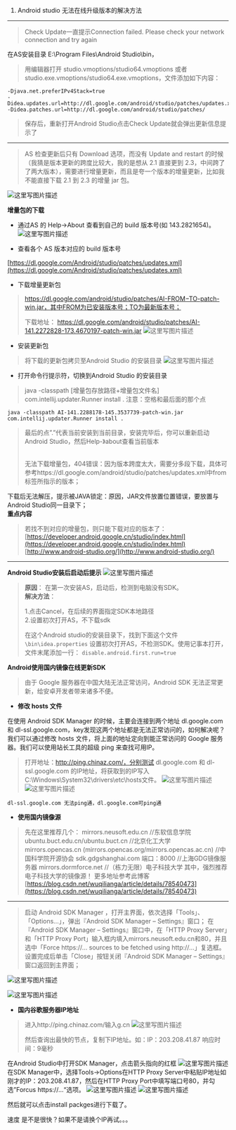 1. Android studio 无法在线升级版本的解决方法
-------------------------------

> Check Update一直提示Connection failed. Please check your network
> connection and try again

在AS安装目录 E:\Program Files\Android Studio\bin，

> 用编辑器打开 studio.vmoptions/studio64.vmoptions 或者
> studio.exe.vmoptions/studio64.exe.vmoptions，文件添加如下内容：

```
-Djava.net.preferIPv4Stack=true 
-Didea.updates.url=http://dl.google.com/android/studio/patches/updates.xml 
-Didea.patches.url=http://dl.google.com/android/studio/patches/ 
```

> 保存后，重新打开Android Studio点击Check Update就会弹出更新信息提示了

----------


> AS 检查更新后只有 Download 选项，而没有 Update and restart 的时候（我猜是版本更新的跨度比较大，我的是想从
> 2.1 直接更到 2.3，中间跨了了两大版本），需要进行增量更新，而且是夸一个版本的增量更新，比如我不能直接下载 2.1 到 2.3 的增量 jar 包。

![这里写图片描述](https://img-blog.csdn.net/20180422100239604?watermark/2/text/aHR0cHM6Ly9ibG9nLmNzZG4ubmV0L2dsZW4xOTQz/font/5a6L5L2T/fontsize/400/fill/I0JBQkFCMA==/dissolve/70)

**增量包的下载**


 - 通过AS 的 Help->About 查看到自己的 build 版本号(如 143.2821654)。
![这里写图片描述](https://img-blog.csdn.net/20180422100621557?watermark/2/text/aHR0cHM6Ly9ibG9nLmNzZG4ubmV0L2dsZW4xOTQz/font/5a6L5L2T/fontsize/400/fill/I0JBQkFCMA==/dissolve/70)

 - 查看各个 AS 版本对应的 build 版本号

  [https://dl.google.com/Android/studio/patches/updates.xml](https://dl.google.com/Android/studio/patches/updates.xml)


 - 下载增量更新包 
> https://dl.google.com/android/studio/patches/AI-FROM−TO-patch-win.jar，其中FROM为已安装版本号；TO为最新版本号；
> 
> 下载地址： 
> https://dl.google.com/android/studio/patches/AI-141.2272828-173.4670197-patch-win.jar
![这里写图片描述](https://img-blog.csdn.net/20180422102329182?watermark/2/text/aHR0cHM6Ly9ibG9nLmNzZG4ubmV0L2dsZW4xOTQz/font/5a6L5L2T/fontsize/400/fill/I0JBQkFCMA==/dissolve/70)

 - 安装更新包 
> 将下载的更新包拷贝至Android Studio 的安装目录
![这里写图片描述](https://img-blog.csdn.net/20180422105135926?watermark/2/text/aHR0cHM6Ly9ibG9nLmNzZG4ubmV0L2dsZW4xOTQz/font/5a6L5L2T/fontsize/400/fill/I0JBQkFCMA==/dissolve/70)

 - 打开命令行提示符，切换到Android Studio 的安装目录

> java -classpath [增量包存放路径+增量包文件名] com.intellij.updater.Runner install . 
注意：空格和最后面的那个点

```
java -classpath AI-141.2288178-145.3537739-patch-win.jar com.intellij.updater.Runner install .
```

> 最后的点”.”代表当前安装到当前目录，安装完毕后，你可以重新启动Android Studio，然后Help-》about查看当前版本
> 
> <br>
> 无法下载增量包，404错误：因为版本跨度太大，需要分多段下载，具体可参考https://dl.google.com/android/studio/patches/updates.xml中from标签所指示的版本；
> <br>
下载后无法解压，提示被JAVA锁定：原因，JAR文件放置位置错误，要放置与Android Studio同一目录下；
<br>**重点内容**
> 若找不到对应的增量包，则只能下载对应的版本了：
> [https://developer.android.google.cn/studio/index.html](https://developer.android.google.cn/studio/index.html)
> [http://www.android-studio.org/](http://www.android-studio.org/)

----------

**Android Studio安装后启动后提示**
![这里写图片描述](https://img-blog.csdn.net/20180422111131518?watermark/2/text/aHR0cHM6Ly9ibG9nLmNzZG4ubmV0L2dsZW4xOTQz/font/5a6L5L2T/fontsize/400/fill/I0JBQkFCMA==/dissolve/70)

> **原因**： 在第一次安装AS，启动后，检测到电脑没有SDK。
> <br>
> **解决方法**：
> 
> 1.点击Cancel，在后续的界面指定SDK本地路径
> <br>
> 2.设置初次打开AS，不下载sdk
> 
> 在这个Android studio的安装目录下，找到下面这个文件
> `\bin\idea.properties`
> 设置初次打开AS，不检测SDK。使用记事本打开，文件末尾添加一行：
> `disable.android.first.run=true`

**Android使用国内镜像在线更新SDK**

> 由于 Google 服务器在中国大陆无法正常访问，Android SDK 无法正常更新，给安卓开发者带来诸多不便。

 - **修改 hosts 文件**

在使用 Android SDK Manager 的时候，主要会连接到两个地址 dl.google.com 和 dl-ssl.google.com，key发现这两个地址都是无法正常访问的，如何解决呢？我们可以通过修改 hosts 文件，将上面的地址定向到能正常访问的 Google 服务器。我们可以使用站长工具的超级 ping 来查找可用IP。

> 打开地址：http://ping.chinaz.com/，分别测试 dl.google.com 和 dl-ssl.google.com 的IP地址，将获取到的IP写入C:\Windows\System32\drivers\etc\hosts文件。
![这里写图片描述](https://img-blog.csdn.net/2018042211410143?watermark/2/text/aHR0cHM6Ly9ibG9nLmNzZG4ubmV0L2dsZW4xOTQz/font/5a6L5L2T/fontsize/400/fill/I0JBQkFCMA==/dissolve/70)
![这里写图片描述](https://img-blog.csdn.net/20180422114841933?watermark/2/text/aHR0cHM6Ly9ibG9nLmNzZG4ubmV0L2dsZW4xOTQz/font/5a6L5L2T/fontsize/400/fill/I0JBQkFCMA==/dissolve/70)

```
dl-ssl.google.com 无法ping通，dl.google.com可ping通
```

 - **使用国内镜像源**

> 先在这里推荐几个：
> mirrors.neusoft.edu.cn //东软信息学院
> ubuntu.buct.edu.cn/ubuntu.buct.cn //北京化工大学
> mirrors.opencas.cn (mirrors.opencas.org/mirrors.opencas.ac.cn) //中国科学院开源协会
> sdk.gdgshanghai.com 端口：8000 //上海GDG镜像服务器
> mirrors.dormforce.net //（栋力无限）电子科技大学
其中，强烈推荐电子科技大学的镜像源！
更多地址参考此博客
[https://blog.csdn.net/wuqilianga/article/details/78540473](https://blog.csdn.net/wuqilianga/article/details/78540473)


----------

> 启动 Android SDK Manager ，打开主界面，依次选择「Tools」、「Options…」，弹出『Android SDK Manager – Settings』窗口；
> 在『Android SDK Manager – Settings』窗口中，在「HTTP Proxy Server」和「HTTP Proxy Port」输入框内填入mirrors.neusoft.edu.cn和80，并且选中「Force https://… sources to be fetched using http://…」复选框。
> 设置完成后单击「Close」按钮关闭『Android SDK Manager – Settings』窗口返回到主界面；

![这里写图片描述](https://img-blog.csdn.net/20180422115437821?watermark/2/text/aHR0cHM6Ly9ibG9nLmNzZG4ubmV0L2dsZW4xOTQz/font/5a6L5L2T/fontsize/400/fill/I0JBQkFCMA==/dissolve/70)

![这里写图片描述](https://img-blog.csdn.net/20180422115545251?watermark/2/text/aHR0cHM6Ly9ibG9nLmNzZG4ubmV0L2dsZW4xOTQz/font/5a6L5L2T/fontsize/400/fill/I0JBQkFCMA==/dissolve/70)

 - **国内谷歌服务器IP地址**

> 进入http://ping.chinaz.com/输入g.cn
![这里写图片描述](https://img-blog.csdn.net/20180422120037460?watermark/2/text/aHR0cHM6Ly9ibG9nLmNzZG4ubmV0L2dsZW4xOTQz/font/5a6L5L2T/fontsize/400/fill/I0JBQkFCMA==/dissolve/70)
> 
> 然后查询出最快的节点，复制下IP地址。如：IP：203.208.41.87  响应时间：9毫秒

在Android Studio中打开SDK Manager，点击箭头指向的红框
![这里写图片描述](https://img-blog.csdn.net/20180422120423220?watermark/2/text/aHR0cHM6Ly9ibG9nLmNzZG4ubmV0L2dsZW4xOTQz/font/5a6L5L2T/fontsize/400/fill/I0JBQkFCMA==/dissolve/70)
在SDK Manager中，选择Tools->Options在HTTP Proxy Server中粘贴IP地址如刚才的IP：203.208.41.87，然后在HTTP Proxy Port中填写端口号80，并勾选”Forcus https://...“选项。
![这里写图片描述](https://img-blog.csdn.net/20180422120508679?watermark/2/text/aHR0cHM6Ly9ibG9nLmNzZG4ubmV0L2dsZW4xOTQz/font/5a6L5L2T/fontsize/400/fill/I0JBQkFCMA==/dissolve/70)
 ![这里写图片描述](https://img-blog.csdn.net/2018042212053332?watermark/2/text/aHR0cHM6Ly9ibG9nLmNzZG4ubmV0L2dsZW4xOTQz/font/5a6L5L2T/fontsize/400/fill/I0JBQkFCMA==/dissolve/70)



然后就可以点击install packges进行下载了。

速度 是不是很快？如果不是请换个IP再试。。。